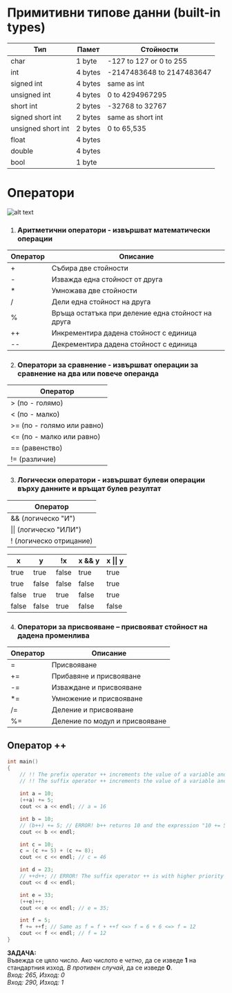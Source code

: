 # Примитивни типове данни (built-in types)
|Тип  |Памет  |Стойности|
|--|--|--|
| char | 1 byte |-127 to 127 or 0 to 255|
| int | 4 bytes |-2147483648 to 2147483647|
| signed int | 4 bytes |same as int|
| unsigned int | 4 bytes |0 to 4294967295|
| short int | 2 bytes |-32768 to 32767|
| signed short int | 2 bytes |same as short int|
| unsigned short int | 2 bytes |0 to 65,535|
| float | 4 bytes ||
| double | 4 bytes ||
| bool | 1 byte ||

# Оператори
![alt text](https://i.ibb.co/zGQYpDK/Operator.png)

 1. ### Аритметични оператори - извършват математически операции
|Оператор|Описание|
|--|--|
|+|Събира две стойности|
|-|Изважда една стойност от друга|
|*|Умножава две стойности|
|/|Дели една стойност на друга|
|%|Връща остатъка при деление една стойност на друга|
|++|Инкрементира дадена стойност с единица|
|-\-|Декрементира дадена стойност с единица|

 2. ### Оператори за сравнение - извършват операции за сравнение на два или повече операнда
|Оператор|
|--|
| > (по - голямо) |
| < (по - малко) |
| >= (по - голямо или равно) |
| <= (по - малко или равно) |
| == (равенство) |
| != (различие) |

 3. ### Логически оператори - извършват булеви операции върху данните и връщат булев резултат  
|Оператор|  
|--|  
| && (логическо "И") |  
| \|\| (логическо "ИЛИ") |  
| ! (логическо отрицание) |  

|x  |y  | !x| x && y| x \|\| y|  
|--|--|--|--|--|  
| true | true  |false|true|true|  
| true | false |false|false|true|  
| false| true  |true|false|true|  
| false| false |true|false|false|  
 
 4. ### Оператори за присвояване – присвояват стойност на дадена променлива  
 |Оператор|Описание|  
|--|--|  
|=|Присвояване|  
|+=|Прибавяне и присвояване|  
|-=|Изваждане и присвояване|  
|*=|Умножение и присвояване|  
|/=|Деление и присвояване|  
|%=|Деление по модул и присвояване| 

## Оператор ++
```c++
int main() 
{
	// !! The prefix operator ++ increments the value of a variable and RETURNS THE VARIABLE (which is incremented). !!
	// !! The suffix operator ++ increments the value of a variable and RETURNS THE VARIABLE'S OLD VALUE. !!
	
	int a = 10;
	(++a) += 5;
	cout << a << endl; // a = 16

	int b = 10;
	// (b++) += 5; // ERROR! b++ returns 10 and the expression "10 += 5" is NOT valid (left operand must be lvalue)!
	cout << b << endl; 

	int c = 10;
	c = (c += 5) + (c += 8); 
	cout << c << endl; // c = 46

	int d = 23;
	// ++d++; // ERROR! The suffix operator ++ is with higher priority than the prefix one, so the expression is same as "++(d++)" = "++24" which is NOT valid! 
	cout << d << endl;

	int e = 33;
	(++e)++;
	cout << e << endl; // e = 35;

	int f = 5;
	f += ++f; // Same as f = f + ++f <=> f = 6 + 6 <=> f = 12
	cout << f << endl; // f = 12
}
```
  
**ЗАДАЧА:**  
Въвежда се цяло число. Ако числото е *четно*, да се изведе **1** на стандартния изход. *В противен случай*, да се изведе **0**.    
*Вход: 265, Изход: 0  
Вход: 290, Изход: 1*  
